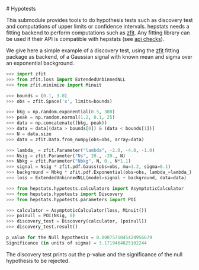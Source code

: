 # Hypotests

This submodule provides tools to do hypothesis tests such as discovery test and computations of upper limits or confidence intervals. hepstats needs a fitting backend to perform computations such as [zfit](https://github.com/zfit/zfit). Any fitting library can be used if their API is compatible  with hepstats (see [api checks](https://github.com/scikit-hep/hepstats/blob/master/hepstats/hypotests/fitutils/api_check.py)).

We give here a simple example of a discovery test, using the [zfit](https://github.com/zfit/zfit)
fitting package as backend, of a Gaussian signal with known mean and sigma over an exponential background.

```python
>>> import zfit
>>> from zfit.loss import ExtendedUnbinnedNLL
>>> from zfit.minimize import Minuit

>>> bounds = (0.1, 3.0)
>>> obs = zfit.Space('x', limits=bounds)

>>> bkg = np.random.exponential(0.5, 300)
>>> peak = np.random.normal(1.2, 0.1, 25)
>>> data = np.concatenate((bkg, peak))
>>> data = data[(data > bounds[0]) & (data < bounds[1])]
>>> N = data.size
>>> data = zfit.Data.from_numpy(obs=obs, array=data)

>>> lambda_ = zfit.Parameter("lambda", -2.0, -4.0, -1.0)
>>> Nsig = zfit.Parameter("Ns", 20., -20., N)
>>> Nbkg = zfit.Parameter("Nbkg", N, 0., N*1.1)
>>> signal = Nsig * zfit.pdf.Gauss(obs=obs, mu=1.2, sigma=0.1)
>>> background = Nbkg * zfit.pdf.Exponential(obs=obs, lambda_=lambda_)
>>> loss = ExtendedUnbinnedNLL(model=signal + background, data=data)

>>> from hepstats.hypotests.calculators import AsymptoticCalculator
>>> from hepstats.hypotests import Discovery
>>> from hepstats.hypotests.parameters import POI

>>> calculator = AsymptoticCalculator(loss, Minuit())
>>> poinull = POI(Nsig, 0)
>>> discovery_test = Discovery(calculator, [poinull])
>>> discovery_test.result()

p_value for the Null hypothesis = 0.0007571045424956679
Significance (in units of sigma) = 3.1719464825102244
```

The discovery test prints out the p-value and the significance of the null hypothesis to be rejected.
